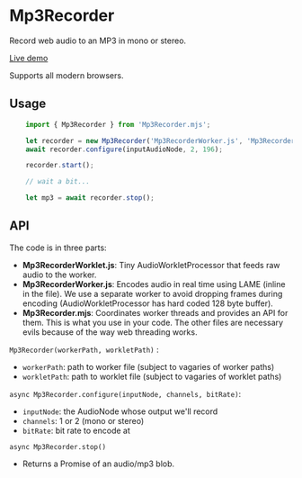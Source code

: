 # Mp3Recorder

Record web audio to an MP3 in mono or stereo.

[Live demo](https://erictetz.github.io/Mp3Recorder/)

Supports all modern browsers.

## Usage

```js
    import { Mp3Recorder } from 'Mp3Recorder.mjs';

    let recorder = new Mp3Recorder('Mp3RecorderWorker.js', 'Mp3RecorderWorklet.js');
    await recorder.configure(inputAudioNode, 2, 196);

    recorder.start();

    // wait a bit...

    let mp3 = await recorder.stop();
```

## API

The code is in three parts:

* **Mp3RecorderWorklet.js**: Tiny AudioWorkletProcessor that feeds raw audio to the worker.
* **Mp3RecorderWorker.js**: Encodes audio in real time using LAME (inline in the file). We use a separate worker to avoid dropping frames during encoding (AudioWorkletProcessor has hard coded 128 byte buffer).
* **Mp3Recorder.mjs**: Coordinates worker threads and provides an API for them. This is what you use in your code. The other files are necessary evils because of the way web threading works.

`Mp3Recorder(workerPath, workletPath)` :

* `workerPath`: path to worker file (subject to vagaries of worker paths)
* `workletPath`: path to worklet file (subject to vagaries of worklet paths)

`async Mp3Recorder.configure(inputNode, channels, bitRate)`:

* `inputNode`: the AudioNode whose output we'll record
* `channels`: 1 or 2 (mono or stereo)
* `bitRate`: bit rate to encode at

`async Mp3Recorder.stop()`

* Returns a Promise of an audio/mp3 blob.
